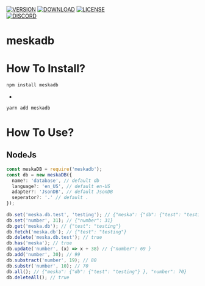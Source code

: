 [![VERSION](https://img.shields.io/npm/v/meskadb?color=%23CC3534&label=Version&logo=npm)](https://www.npmjs.org/package/meskadb) 
[![DOWNLOAD](https://img.shields.io/npm/dt/meskadb?color=%23CC3534&label=Dowload&logo=npm)](https://www.npmjs.org/package/meskadb) 
[![LICENSE](https://img.shields.io/npm/l/meskadb?color=%23CC3534&label=License&logo=npm)](https://www.npmjs.org/package/meskadb)  
[![DISCORD](https://img.shields.io/discord/617925960016068611?color=%237289d9&label=Meska&logo=discord&logoColor=white)](https://discord.gg/RsYDySK2pq)  
#
# meskadb
# How To Install?
```bash
npm install meskadb
```
-
```bash
yarn add meskadb
```
# How To Use?
## NodeJs
```javascript
const meskaDB = require('meskadb');
const db = new meskaDB({
  name?: 'database', // default db
  language?: 'en_US', // default en-US
  adapter?: 'JsonDB', // default JsonDB
  seperator?: '.' // default .
});
 
db.set('meska.db.test', 'testing'); // {"meska": {"db": {"test": "testing"} } }
db.set('number', 31); // {"number": 31}
db.get('meska.db'); // {"test": "testing"}
db.fetch('meska.db'); // {"test": "testing"}
db.delete('meska.db.test'); // true
db.has('meska'); // true
db.update('number', (x) => x + 38) // {"number": 69 }
db.add('number', 30); // 99
db.substract('number', 19); // 80
db.substr('number', 10); // 70
db.all(); // {"meska": {"db": {"test": "testing"} }, "number": 70}
db.deleteAll(); // true
```

